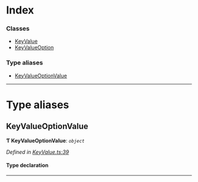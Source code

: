 

# Index

### Classes

* [KeyValue](../classes/_keyvalue_.keyvalue.md)
* [KeyValueOption](../classes/_keyvalue_.keyvalueoption.md)

### Type aliases

* [KeyValueOptionValue](_keyvalue_.md#keyvalueoptionvalue)

---

# Type aliases

<a id="keyvalueoptionvalue"></a>

##  KeyValueOptionValue

**Ƭ KeyValueOptionValue**: *`object`*

*Defined in [KeyValue.ts:39](https://github.com/polkadot-js/api/blob/f25d479/packages/types/src/KeyValue.ts#L39)*

#### Type declaration

___

